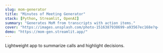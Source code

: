 ```yaml
---
slug: mom-generator
title: "Minutes of Meeting Generator"
stack: [Python, Streamlit, OpenAI]
summary: "Generates MoM from transcripts with action items."
cover: "https://images.unsplash.com/photo-1516387938699-a93567ec168e?q=80&w=1400&auto=format&fit=crop"
demo: "https://mom-gen.streamlit.app/"
---
```


Lightweight app to summarize calls and highlight decisions.

